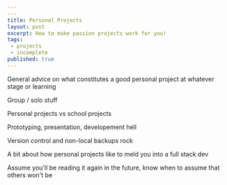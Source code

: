 ```yaml
---
---
title: Personal Projects
layout: post
excerpt: How to make passion projects work for you!
tags:
 - projects
 - incomplete
published: true
---
```


General advice on what constitutes a good personal project at whatever stage or learning

Group / solo stuff

Personal projects vs school projects

Prototyping, presentation, developement hell

Version control and non-local backups rock

A bit about how personal projects like to meld you into a full stack dev

Assume you'll be reading it again in the future, know when to assume that others won't be